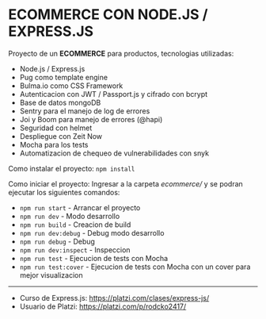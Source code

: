 # ECOMMERCE CON NODE.JS / EXPRESS.JS
Proyecto de un **ECOMMERCE** para productos, tecnologias utilizadas:

- Node.js / Express.js
- Pug como template engine
- Bulma.io como CSS Framework
- Autenticacion con JWT / Passport.js y cifrado con bcrypt
- Base de datos mongoDB
- Sentry para el manejo de log de errores
- Joi y Boom para manejo de errores (@hapi)
- Seguridad con helmet
- Despliegue con Zeit Now
- Mocha para los tests
- Automatizacion de chequeo de vulnerabilidades con snyk

Como instalar el proyecto:
`npm install`

Como iniciar el proyecto:
Ingresar a la carpeta *ecommerce/* y se podran ejecutar los siguientes comandos:
- `npm run start` - Arrancar el proyecto
- `npm run dev` - Modo desarrollo
- `npm run build` - Creacion de build
- `npm run dev:debug` - Debug modo desarrollo
- `npm run debug` - Debug
- `npm run dev:inspect` - Inspeccion
- `npm run test` - Ejecucion de tests con Mocha
- `npm run test:cover` - Ejecucion de tests con Mocha con un cover para mejor visualizacion

------------
- Curso de Express.js: https://platzi.com/clases/express-js/
- Usuario de Platzi: https://platzi.com/p/rodcko2417/
